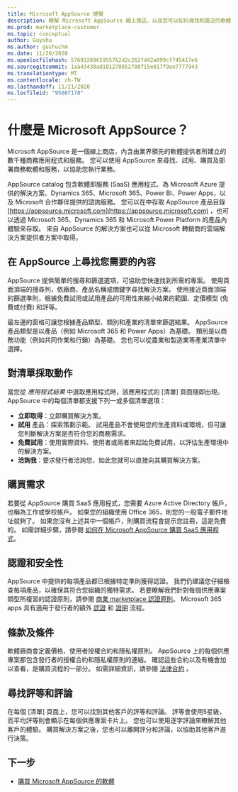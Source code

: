 ```yaml
---
title: Microsoft AppSource 總覽
description: 瞭解 Microsoft AppSource 線上商店，以及您可以如何尋找和廣泛的軟體和解決方案目錄。
ms.prod: marketplace-customer
ms.topic: conceptual
author: Guyshu
ms.author: gushuchm
ms.date: 11/20/2020
ms.openlocfilehash: 5769326965955762d2c262fd42a099cf745417e6
ms.sourcegitcommit: 1aa43438ad181278052788f15e017f9ae7777943
ms.translationtype: MT
ms.contentlocale: zh-TW
ms.lasthandoff: 11/21/2020
ms.locfileid: "95007178"
---
```

# <a name="what-is-microsoft-appsource"></a>什麼是 Microsoft AppSource？

Microsoft AppSource 是一個線上商店，內含由業界領先的軟體提供者所建立的數千種商務應用程式和服務。 您可以使用 AppSource 來尋找、試用、購買及部署商務軟體和服務，以協助您執行業務。

AppSource catalog 包含軟體即服務 (SaaS) 應用程式、為 Microsoft Azure 提供的解決方案、Dynamics 365、Microsoft 365、Power BI、Power Apps，以及 Microsoft 合作夥伴提供的諮詢服務。 您可以在中存取 AppSource 產品目錄 [https://appsource.microsoft.com](https://appsource.microsoft.com) ，也可以透過 Microsoft 365、Dynamics 365 和 Microsoft Power Platform 的產品內體驗來存取。 來自 AppSource 的解決方案也可以從 Microsoft 轉銷商的雲端解決方案提供者方案中取得。

## <a name="find-what-you-need-on-appsource"></a>在 AppSource 上尋找您需要的內容

AppSource 提供簡單的搜尋和篩選選項，可協助您快速找到所需的專案。 使用頁面頂端的搜尋列，依廠商、產品名稱或關鍵字尋找解決方案。 使用接近頁面頂端的篩選準則，根據免費試用或試用產品的可用性來縮小結果的範圍、定價模型 (免費或付費) 和評等。

最左邊的窗格可讓您根據產品類型、類別和產業的清單來篩選結果。 AppSource 產品類型是以產品（例如 Microsoft 365 和 Power Apps）為基礎。 類別是以商務功能（例如共同作業和行銷）為基礎。 您也可以從農業和製造業等產業清單中選擇。

## <a name="take-action-on-a-listing"></a>對清單採取動作

當您從 _應用程式結果_ 中選取應用程式時，該應用程式的 [清單] 頁面隨即出現。 AppSource 中的每個清單都支援下列一或多個清單選項：

- **立即取得**：立即購買解決方案。
- **試用** 產品：探索策劃示範。 試用產品不會使用您的生產資料或環境，但可讓您判斷解決方案是否符合您的商務需求。
- **免費試用**：使用實際資料、使用者或兩者來起始免費試用，以評估生產環境中的解決方案。
- **洽詢我**：要求發行者洽詢您，如此您就可以直接向其購買解決方案。

## <a name="purchasing-requirements"></a>購買需求

若要從 AppSource 購買 SaaS 應用程式，您需要 Azure Active Directory 帳戶，也稱為工作或學校帳戶。 如果您的組織使用 Office 365，則您的一般電子郵件地址就夠了。 如果您沒有上述其中一個帳戶，則購買流程會提示您註冊，這是免費的。 如需詳細步驟，請參閱 [如何在 Microsoft AppSource 購買 SaaS 應用程式](purchase-software-appsource.md)。

## <a name="certification-and-security"></a>認證和安全性

AppSource 中提供的每項產品都已根據特定準則獲得認證。 我們仍建議您仔細檢查每項產品，以確保其符合您組織的獨特需求。 若要瞭解我們針對每個供應專案類型所複習的認證原則，請參閱 [商業 marketplace 認證原則](/legal/marketplace/certification-policies)。 Microsoft 365 apps 具有適用于發行者的額外 [認證](/microsoft-365-app-certification/docs/enterprise-app-certification-guide) 和 [證明](/microsoft-365-app-certification/docs/enterprise-app-attestation-guide) 流程。

## <a name="terms-and-conditions"></a>條款及條件

軟體廠商會定義價格、使用者授權合約和隱私權原則。 AppSource 上的每個供應專案都包含發行者的授權合約和隱私權原則的連結。 確認這些合約以及有機會加以查看，是購買流程的一部分。 如需詳細資訊，請參閱 [法律合約](legal-contracts.md) 。

## <a name="find-ratings-and-reviews"></a>尋找評等和評論

在每個 [清單] 頁面上，您可以找到其他客戶的評等和評論。 評等會使用5星級，而平均評等則會顯示在每個供應專案卡片上。 您也可以使用逐字評論來瞭解其他客戶的體驗。 購買解決方案之後，您也可以離開評分和評論，以協助其他客戶進行決策。

## <a name="next-steps"></a>下一步

- [購買 Microsoft AppSource 的軟體](purchase-software-appsource.md)
